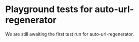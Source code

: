 # Playground tests for auto-url-regenerator
We are still awaiting the first test run for auto-url-regenerator.
